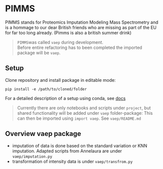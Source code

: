 # PIMMS

PIMMS stands for Proteomics Imputation Modeling Mass Spectrometry 
and is a hommage to our dear British friends 
who are missing as part of the EU for far too long already.
(Pimms is also a british summer drink)


> `PIMMS`was called `vaep` during development.  
> Before entire refactoring has to been completed the imported package will be
`vaep`.

## Setup
Clone repository and install package in editable mode:

```
pip install -e /path/to/cloned/folder 
```

For a detailed description of a setup using conda, see [docs](docs/venv.md)

> Currently there are only notebooks and scripts under `project`, 
> but shared functionality will be added under `vaep` folder-package: This can 
> then be imported using `import vaep`. See `vaep/README.md`

## Overview vaep package
- imputation of data is done based on the standard variation or KNN imputation. Adapted scripts from Annelaura are under `vaep/imputation.py`
- transformation of intensity data is under `vaep/transfrom.py`


